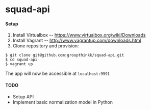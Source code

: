 # squad-api

#### Setup
1. Install Virtualbox -- https://www.virtualbox.org/wiki/Downloads
2. Install Vagrant -- http://www.vagrantup.com/downloads.html
3. Clone repository and provision:
```
$ git clone git@github.com:groupthinkk/squad-api.git
$ cd squad-api
$ vagrant up
```

The app will now be accessible at `localhost:9991`

#### TODO
- Setup API
- Implement basic normalization model in Python
